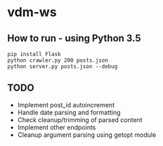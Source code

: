 # vdm-ws

## How to run - using Python 3.5

```
pip install Flask
python crawler.py 200 posts.json
python server.py posts.json --debug
```

## TODO

* Implement post_id autoincrement
* Handle date parsing and formatting
* Check cleanup/trimming of parsed content
* Implement other endpoints
* Cleanup argument parsing using getopt module